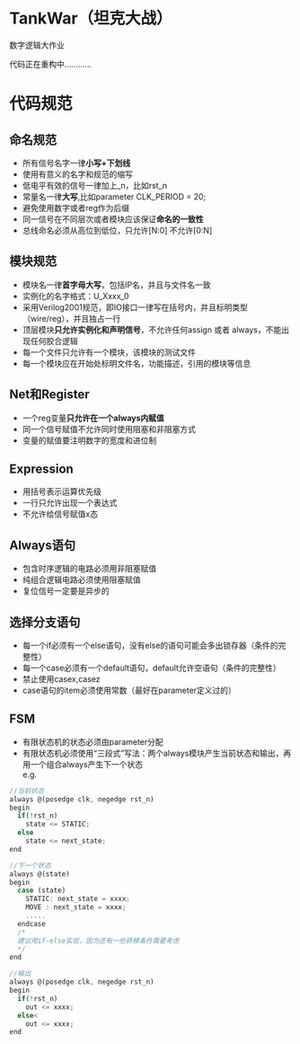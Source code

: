 # TankWar（坦克大战）
数字逻辑大作业

代码正在重构中…………

# 代码规范
## 命名规范
- 所有信号名字一律**小写+下划线**
- 使用有意义的名字和规范的缩写
- 低电平有效的信号一律加上_n，比如rst_n
- 常量名一律**大写**,比如parameter CLK_PERIOD = 20;
- 避免使用数字或者reg作为后缀
- 同一信号在不同层次或者模块应该保证**命名的一致性**
- 总线命名必须从高位到低位，只允许[N:0] 不允许[0:N]

## 模块规范
- 模块名一律**首字母大写**，包括IP名，并且与文件名一致
- 实例化的名字格式：U_Xxxx_0
- 采用Verilog2001规范，即IO接口一律写在括号内，并且标明类型（wire/reg），并且独占一行
- 顶层模块**只允许实例化和声明信号**，不允许任何assign 或者 always，不能出现任何胶合逻辑
- 每一个文件只允许有一个模块，该模块的测试文件
- 每一个模块应在开始处标明文件名，功能描述，引用的模块等信息

## Net和Register
- 一个reg变量**只允许在一个always内赋值**
- 同一个信号赋值不允许同时使用阻塞和非阻塞方式
- 变量的赋值要注明数字的宽度和进位制

## Expression
- 用括号表示运算优先级
- 一行只允许出现一个表达式
- 不允许给信号赋值x态

## Always语句
- 包含时序逻辑的电路必须用非阻塞赋值
- 纯组合逻辑电路必须使用阻塞赋值
- 复位信号一定要是异步的

## 选择分支语句
- 每一个if必须有一个else语句，没有else的语句可能会多出锁存器（条件的完整性）
- 每一个case必须有一个default语句，default允许空语句（条件的完整性）
- 禁止使用casex,casez
- case语句的item必须使用常数（最好在parameter定义过的）

## FSM
- 有限状态机的状态必须由parameter分配
- 有限状态机必须使用“三段式”写法：两个always模块产生当前状态和输出，再用一个组合always产生下一个状态<br/>
e.g.
``` javascript 
//当前状态
always @(posedge clk, negedge rst_n)
begin
  if(!rst_n)
    state <= STATIC;
  else
    state <= next_state;
end

//下一个状态
always @(state)
begin
  case (state)
    STATIC: next_state = xxxx;
    MOVE : next_state = xxxx;
    .....
  endcase
  /*
  建议用if-else实现，因为还有一些转移条件需要考虑
  */
end

//输出
always @(posedge clk, negedge rst_n)
begin
  if(!rst_n)
    out <= xxxx;
  else<
    out <= xxxx;
end
```



